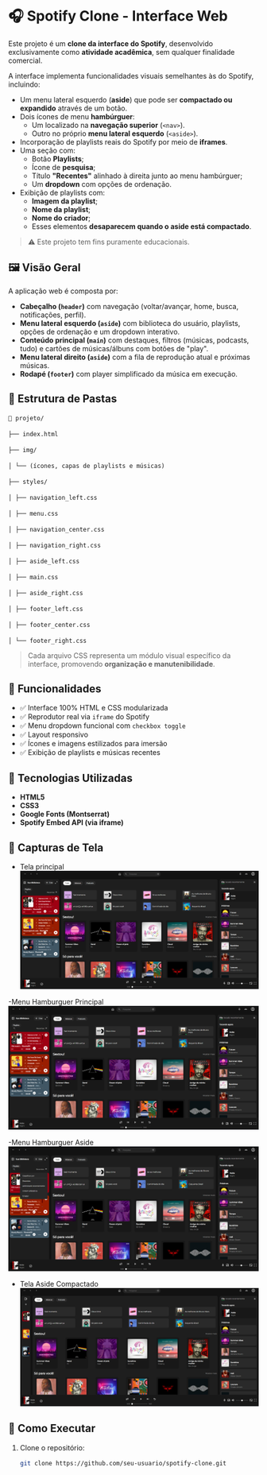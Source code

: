 # 🎧 Spotify Clone - Interface Web


Este projeto é um **clone da interface do Spotify**, desenvolvido exclusivamente como **atividade acadêmica**, sem qualquer finalidade comercial.

A interface implementa funcionalidades visuais semelhantes às do Spotify, incluindo:

- Um menu lateral esquerdo (**aside**) que pode ser **compactado ou expandido** através de um botão.
- Dois ícones de menu **hambúrguer**:
  - Um localizado na **navegação superior** (`<nav>`).
  - Outro no próprio **menu lateral esquerdo** (`<aside>`).
- Incorporação de playlists reais do Spotify por meio de **iframes**.
- Uma seção com:
  - Botão **Playlists**;
  - Ícone de **pesquisa**;
  - Título **"Recentes"** alinhado à direita junto ao menu hambúrguer;
  - Um **dropdown** com opções de ordenação.
- Exibição de playlists com:
  - **Imagem da playlist**;
  - **Nome da playlist**;
  - **Nome do criador**;
  - Esses elementos **desaparecem quando o aside está compactado**.

> ⚠️ Este projeto tem fins puramente educacionais.
## 🖼️ Visão Geral

A aplicação web é composta por:

- **Cabeçalho (`header`)** com navegação (voltar/avançar, home, busca, notificações, perfil).
- **Menu lateral esquerdo (`aside`)** com biblioteca do usuário, playlists, opções de ordenação e um dropdown interativo.
- **Conteúdo principal (`main`)** com destaques, filtros (músicas, podcasts, tudo) e cartões de músicas/álbuns com botões de "play".
- **Menu lateral direito (`aside`)** com a fila de reprodução atual e próximas músicas.
- **Rodapé (`footer`)** com player simplificado da música em execução.

## 📁 Estrutura de Pastas
```
📁 projeto/

├── index.html

├── img/

│ └── (ícones, capas de playlists e músicas)

├── styles/

│ ├── navigation_left.css

│ ├── menu.css

│ ├── navigation_center.css

│ ├── navigation_right.css

│ ├── aside_left.css

│ ├── main.css

│ ├── aside_right.css

│ ├── footer_left.css

│ ├── footer_center.css

│ └── footer_right.css
```

> Cada arquivo CSS representa um módulo visual específico da interface, promovendo **organização e manutenibilidade**.

## 🧩 Funcionalidades

- ✅ Interface 100% HTML e CSS modularizada
- ✅ Reprodutor real via `iframe` do Spotify
- ✅ Menu dropdown funcional com `checkbox toggle`
- ✅ Layout responsivo
- ✅ Ícones e imagens estilizados para imersão
- ✅ Exibição de playlists e músicas recentes

## 🔧 Tecnologias Utilizadas

- **HTML5**  
- **CSS3**  
- **Google Fonts (Montserrat)**  
- **Spotify Embed API (via iframe)**  

## 📸 Capturas de Tela

- Tela principal
![Preview do projeto](screenshot/Tela_Principal.png)

-Menu Hamburguer Principal
![Menu Principal](screenshot/Tela_Principal.png)

-Menu Hamburguer Aside
![Menu Hamburguer Aside](screenshot/Menu_Hamburguer_Aside.png)

- Tela Aside Compactado
![Aside Compactado](screenshot/Aside_Compactado.png)


## 🚀 Como Executar

1. Clone o repositório:
   ```bash
   git clone https://github.com/seu-usuario/spotify-clone.git